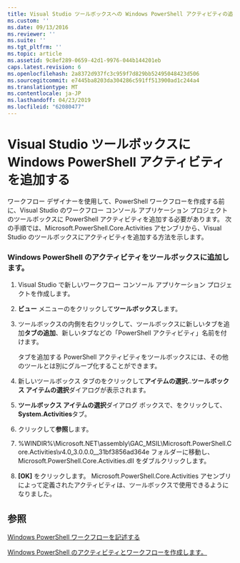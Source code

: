```yaml
---
title: Visual Studio ツールボックスへの Windows PowerShell アクティビティの追加 |Microsoft Docs
ms.custom: ''
ms.date: 09/13/2016
ms.reviewer: ''
ms.suite: ''
ms.tgt_pltfrm: ''
ms.topic: article
ms.assetid: 9c8ef289-0659-42d1-9976-044b144201eb
caps.latest.revision: 6
ms.openlocfilehash: 2a8372d937fc3c959f7d829bb52495048423d506
ms.sourcegitcommit: e7445ba8203da304286c591ff513900ad1c244a4
ms.translationtype: MT
ms.contentlocale: ja-JP
ms.lasthandoff: 04/23/2019
ms.locfileid: "62080477"
---
```

# <a name="adding-windows-powershell-activities-to-the-visual-studio-toolbox"></a>Visual Studio ツールボックスに Windows PowerShell アクティビティを追加する

ワークフロー デザイナーを使用して、PowerShell ワークフローを作成する前に、Visual Studio のワークフロー コンソール アプリケーション プロジェクトのツールボックスに PowerShell アクティビティを追加する必要があります。 次の手順では、Microsoft.PowerShell.Core.Activities アセンブリから、Visual Studio のツールボックスにアクティビティを追加する方法を示します。

### <a name="adding-windows-powershell-activities-to-the-toolbox"></a>Windows PowerShell のアクティビティをツールボックスに追加します。

1. Visual Studio で新しいワークフロー コンソール アプリケーション プロジェクトを作成します。

2. **ビュー**  メニューのをクリックして**ツールボックス**します。

3. ツールボックスの内側を右クリックして、ツールボックスに新しいタブを追加**タブの追加**、新しいタブなどの「PowerShell アクティビティ」名前を付けます。

   タブを追加する PowerShell アクティビティをツールボックスには、その他のツールとは別にグループ化することができます。

4. 新しいツールボックス タブのをクリックして**アイテムの選択.**.**ツールボックス アイテムの選択**ダイアログが表示されます。

5. **ツールボックス アイテムの選択**ダイアログ ボックスで、をクリックして、 **System.Activities**タブ。

6. クリックして**参照**します。

7. %WINDIR%\Microsoft.NET\assembly\GAC_MSIL\Microsoft.PowerShell.Core.Activities\v4.0_3.0.0.0__31bf3856ad364e フォルダーに移動し、Microsoft.PowerShell.Core.Activities.dll をダブルクリックします。

8. **[OK]** をクリックします。 Microsoft.PowerShell.Core.Activities アセンブリによって定義されたアクティビティは、ツールボックスで使用できるようになりました。

## <a name="see-also"></a>参照

[Windows PowerShell ワークフローを記述する](./writing-a-windows-powershell-workflow.md)

[Windows PowerShell のアクティビティとワークフローを作成します。](./creating-a-workflow-with-windows-powershell-activities.md)